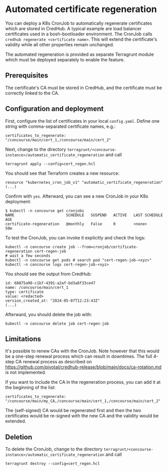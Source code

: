 # Automated certificate regeneration

You can deploy a K8s CronJob to automatically regenerate certificates which are stored in CredHub. A typical example are load balancer certificates used in a bosh-bootloader environment. The CronJob calls `credhub regenerate <certificate name>`. This will extend the certificate's validity while all other properties remain unchanged.

The automated regeneration is provided as separate Terragrunt module which must be deployed separately to enable the feature.

## Prerequisites

The certificate's CA must be stored in CredHub, and the certificate must be correctly linked to the CA.

## Configuration and deployment

First, configure the list of certificates in your local `config.yaml`. Define one string with comma-separated certificate names, e.g.:
```
certificates_to_regenerate: "/concourse/main/cert_1,/concourse/main/cert_2"
```

Next, change to the directory `terragrunt/<concourse-instance>/automatic_certificate_regeneration` and call
```
terragrunt apply --config=cert_regen.hcl
```
You should see that Terraform creates a new resource:
```
resource "kubernetes_cron_job_v1" "automatic_certificate_regeneration"
(...)
```
Confirm with `yes`. Afterward, you can see a new CronJob in your K8s deployment:
```
$ kubectl -n concourse get cronjobs
NAME                       SCHEDULE   SUSPEND   ACTIVE   LAST SCHEDULE   AGE
certificate-regeneration   @monthly   False     0        <none>          50m
```
To test the CronJob, you can invoke it explicitly and check the logs:
```
kubectl -n concourse create job --from=cronjob/certificate-regeneration cert-regen-job
# wait a few seconds
kubectl -n concourse get pods # search pod "cert-regen-job-<xyz>"
kubectl -n concourse logs cert-regen-job-<xyz>
```
You should see the output from CredHub:
```
id: 68875a90-c1b7-4391-a2af-bd3a8f33ce47
name: /concourse/main/cert_1
type: certificate
value: <redacted>
version_created_at: "2024-05-07T12:23:43Z"
(...)
```
Afterward, you should delete the job with:
```
kubectl -n concourse delete job cert-regen-job
```

## Limitations

It's possible to renew CAs with the CronJob. Note however that this would be a one-step renewal process which can result in downtimes. The full 4-step CA renewal process as described on https://github.com/pivotal/credhub-release/blob/main/docs/ca-rotation.md is not implemented.

If you want to include the CA in the regeneration process, you can add it at the beginning of the list:
```
certificates_to_regenerate: "/concourse/main/my_CA,/concourse/main/cert_1,/concourse/main/cert_2"
```
The (self-signed) CA would be regenerated first and then the two certificates would be re-signed with the new CA and the validity would be extended.

## Deletion

To delete the CronJob, change to the directory `terragrunt/<concourse-instance>/automatic_certificate_regeneration` and call
```
terragrunt destroy --config=cert_regen.hcl
```